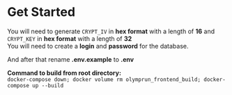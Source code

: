 # Get Started
You will need to generate `CRYPT_IV` in **hex format** with a length of **16** and `CRYPT_KEY` in **hex format** with a length of **32**  
You will need to create a **login** and **password** for the database. 
  
And after that rename **.env.example** to **.env**  
  
**Command to build from root directory:**  
`docker-compose down; docker volume rm olymprun_frontend_build; docker-compose up --build`  
